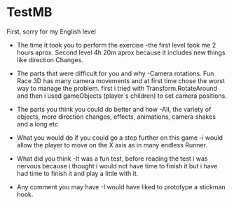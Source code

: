 # TestMB

First, sorry for my English level

+ The time it took you to perform the exercise
-the first level took me 2 hours aprox. Second level 4h 20m aprox because it includes new things like direction Changes. 

+ The parts that were difficult for you and why
-Camera rotations. Fun Race 3D has many camera movements and at first time chose the worst way to manage the problem. first i tried with Transform.RotateAround and then i used gameObjects (player´s children) to set camera positions.

+ The parts you think you could do better and how
-All, the variety of objects, more direction changes, effects, animations, camera shakes and a long etc

+ What you would do if you could go a step further on this game
-i would allow the player to move on the X axis as in many endless Runner.

+ What did you think
-It was a fun test, before reading the test i was nervous because i thought i would not have time to finish it but i have had time to finish it and play a little with it.

+ Any comment you may have
-I would have liked to prototype a stickman hook.